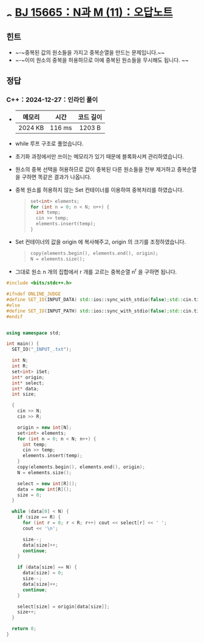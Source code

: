 # <img alt="s2" src="https://d2gd6pc034wcta.cloudfront.net/tier/9.svg" width="16" /> [BJ 15665：N과 M (11)：오답노트](https://www.acmicpc.net/problem/15665)

## 힌트

- ~-~중복된 값의 원소들을 가지고 중복순열을 만드는 문제입니다.~~
- ~-~이미 원소의 중복을 허용하므로 아예 중복된 원소들을 무시해도 됩니다. ~~

## 정답

### C++：2024-12-27：인라인 풀이

- | 메모리  |  시간  | 코드 길이 |
  | :-----: | :----: | :-------: |
  | 2024 KB | 116 ms |  1203 B   |

- while 루프 구조로 풀었습니다.
- 초기화 과정에서만 쓰이는 메모리가 있기 때문에 블록화시켜 관리하였습니다.
- 원소의 중복 선택을 허용하므로 값이 중복된 다른 원소들을 전부 제거하고 중복순열을 구하면 똑같은 결과가 나옵니다.
- 중복 원소를 허용하지 않는 Set 컨테이너를 이용하여 중복처리를 하였습니다.

  > ```cpp
  > set<int> elements;
  > for (int n = 0; n < N; n++) {
  >   int temp;
  >   cin >> temp;
  >   elements.insert(temp);
  > }
  > ```

- Set 컨테이너의 값을 origin 에 복사해주고, origin 의 크기를 조정하였습니다.

  > ```cpp
  > copy(elements.begin(), elements.end(), origin);
  > N = elements.size();
  > ```

- 그대로 원소 n 개의 집합에서 r 개를 고르는 중복순열 n<sup>r</sup> 을 구하면 됩니다.

```cpp
#include <bits/stdc++.h>

#ifndef ONLINE_JUDGE
#define SET_IO(INPUT_DATA) std::ios::sync_with_stdio(false);std::cin.tie(nullptr);std::cout.tie(nullptr);std::ifstream fs(INPUT_DATA);std::cin.rdbuf(fs.is_open()?((std::istream*)&fs)->rdbuf():((std::istream*)new std::stringstream(INPUT_DATA))->rdbuf())
#else
#define SET_IO(INPUT_PATH) std::ios::sync_with_stdio(false);std::cin.tie(nullptr);std::cout.tie(nullptr)
#endif


using namespace std;

int main() {
  SET_IO("_INPUT_.txt");

  int N;
  int R;
  set<int> iSet;
  int* origin;
  int* select;
  int* data;
  int size;

  {
    cin >> N;
    cin >> R;

    origin = new int[N];
    set<int> elements;
    for (int n = 0; n < N; n++) {
      int temp;
      cin >> temp;
      elements.insert(temp);
    }
    copy(elements.begin(), elements.end(), origin);
    N = elements.size();

    select = new int[R]();
    data = new int[R]();
    size = 0;
  }

  while (data[0] < N) {
    if (size == R) {
      for (int r = 0; r < R; r++) cout << select[r] << ' ';
      cout << '\n';

      size--;
      data[size]++;
      continue;
    }

    if (data[size] == N) {
      data[size] = 0;
      size--;
      data[size]++;
      continue;
    }

    select[size] = origin[data[size]];
    size++;
  }

  return 0;
}
```
